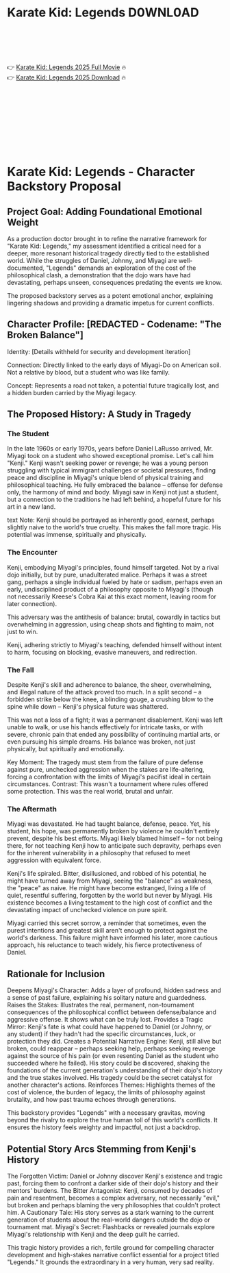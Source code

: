 # Karate Kid: Legends D0WNL0AD

<br><br><br><br>


👉 <a href="https://Jack-kyoumarphogu1974.github.io/joxjcoxzzn/">Karate Kid: Legends 2025 Full Movie</a> 🔥
<br>
👉 <a href="https://Jack-kyoumarphogu1974.github.io/joxjcoxzzn/">Karate Kid: Legends 2025 Download</a> 🔥


<br><br><br><br><br><br><br><br>



# Karate Kid: Legends - Character Backstory Proposal

## Project Goal: Adding Foundational Emotional Weight

As a production doctor brought in to refine the narrative framework for "Karate Kid: Legends," my assessment identified a critical need for a deeper, more resonant historical tragedy directly tied to the established world. While the struggles of Daniel, Johnny, and Miyagi are well-documented, "Legends" demands an exploration of the cost of the philosophical clash, a demonstration that the dojo wars have had devastating, perhaps unseen, consequences predating the events we know.

The proposed backstory serves as a potent emotional anchor, explaining lingering shadows and providing a dramatic impetus for current conflicts.

## Character Profile: [REDACTED - Codename: "The Broken Balance"]

Identity: [Details withheld for security and development iteration]

Connection: Directly linked to the early days of Miyagi-Do on American soil. Not a relative by blood, but a student who was like family.

Concept: Represents a road not taken, a potential future tragically lost, and a hidden burden carried by the Miyagi legacy.

## The Proposed History: A Study in Tragedy

### The Student

In the late 1960s or early 1970s, years before Daniel LaRusso arrived, Mr. Miyagi took on a student who showed exceptional promise. Let's call him "Kenji." Kenji wasn't seeking power or revenge; he was a young person struggling with typical immigrant challenges or societal pressures, finding peace and discipline in Miyagi's unique blend of physical training and philosophical teaching. He fully embraced the balance – offense for defense only, the harmony of mind and body. Miyagi saw in Kenji not just a student, but a connection to the traditions he had left behind, a hopeful future for his art in a new land.

text
Note: Kenji should be portrayed as inherently good, earnest, perhaps slightly naive to the world's true cruelty. This makes the fall more tragic. His potential was immense, spiritually and physically.


### The Encounter

Kenji, embodying Miyagi's principles, found himself targeted. Not by a rival dojo initially, but by pure, unadulterated malice. Perhaps it was a street gang, perhaps a single individual fueled by hate or sadism, perhaps even an early, undisciplined product of a philosophy opposite to Miyagi's (though not necessarily Kreese's Cobra Kai at this exact moment, leaving room for later connection).

This adversary was the antithesis of balance: brutal, cowardly in tactics but overwhelming in aggression, using cheap shots and fighting to maim, not just to win.

Kenji, adhering strictly to Miyagi's teaching, defended himself without intent to harm, focusing on blocking, evasive maneuvers, and redirection.

### The Fall

Despite Kenji's skill and adherence to balance, the sheer, overwhelming, and illegal nature of the attack proved too much. In a split second – a forbidden strike below the knee, a blinding gouge, a crushing blow to the spine while down – Kenji's physical future was shattered.

This was not a loss of a fight; it was a permanent disablement. Kenji was left unable to walk, or use his hands effectively for intricate tasks, or with severe, chronic pain that ended any possibility of continuing martial arts, or even pursuing his simple dreams. His balance was broken, not just physically, but spiritually and emotionally.


   Key Moment: The tragedy must stem from the failure of pure defense against pure, unchecked aggression when the stakes are life-altering, forcing a confrontation with the limits of Miyagi's pacifist ideal in certain circumstances.
   Contrast: This wasn't a tournament where rules offered some protection. This was the real world, brutal and unfair.


### The Aftermath

Miyagi was devastated. He had taught balance, defense, peace. Yet, his student, his hope, was permanently broken by violence he couldn't entirely prevent, despite his best efforts. Miyagi likely blamed himself – for not being there, for not teaching Kenji how to anticipate such depravity, perhaps even for the inherent vulnerability in a philosophy that refused to meet aggression with equivalent force.

Kenji's life spiraled. Bitter, disillusioned, and robbed of his potential, he might have turned away from Miyagi, seeing the "balance" as weakness, the "peace" as naive. He might have become estranged, living a life of quiet, resentful suffering, forgotten by the world but never by Miyagi. His existence becomes a living testament to the high cost of conflict and the devastating impact of unchecked violence on pure spirit.

Miyagi carried this secret sorrow, a reminder that sometimes, even the purest intentions and greatest skill aren't enough to protect against the world's darkness. This failure might have informed his later, more cautious approach, his reluctance to teach widely, his fierce protectiveness of Daniel.

## Rationale for Inclusion

   Deepens Miyagi's Character: Adds a layer of profound, hidden sadness and a sense of past failure, explaining his solitary nature and guardedness.
   Raises the Stakes: Illustrates the real, permanent, non-tournament consequences of the philosophical conflict between defense/balance and aggressive offense. It shows what can be truly lost.
   Provides a Tragic Mirror: Kenji's fate is what could have happened to Daniel (or Johnny, or any student) if they hadn't had the specific circumstances, luck, or protection they did.
   Creates a Potential Narrative Engine:
       Kenji, still alive but broken, could reappear – perhaps seeking help, perhaps seeking revenge against the source of his pain (or even resenting Daniel as the student who succeeded where he failed).
       His story could be discovered, shaking the foundations of the current generation's understanding of their dojo's history and the true stakes involved.
       His tragedy could be the secret catalyst for another character's actions.
   Reinforces Themes: Highlights themes of the cost of violence, the burden of legacy, the limits of philosophy against brutality, and how past trauma echoes through generations.


   This backstory provides "Legends" with a necessary gravitas, moving beyond the rivalry to explore the true human toll of this world's conflicts. It ensures the history feels weighty and impactful, not just a backdrop.


## Potential Story Arcs Stemming from Kenji's History

   The Forgotten Victim: Daniel or Johnny discover Kenji's existence and tragic past, forcing them to confront a darker side of their dojo's history and their mentors' burdens.
   The Bitter Antagonist: Kenji, consumed by decades of pain and resentment, becomes a complex adversary, not necessarily "evil," but broken and perhaps blaming the very philosophies that couldn't protect him.
   A Cautionary Tale: His story serves as a stark warning to the current generation of students about the real-world dangers outside the dojo or tournament mat.
   Miyagi's Secret: Flashbacks or revealed journals explore Miyagi's relationship with Kenji and the deep guilt he carried.

This tragic history provides a rich, fertile ground for compelling character development and high-stakes narrative conflict essential for a project titled "Legends." It grounds the extraordinary in a very human, very sad reality.


